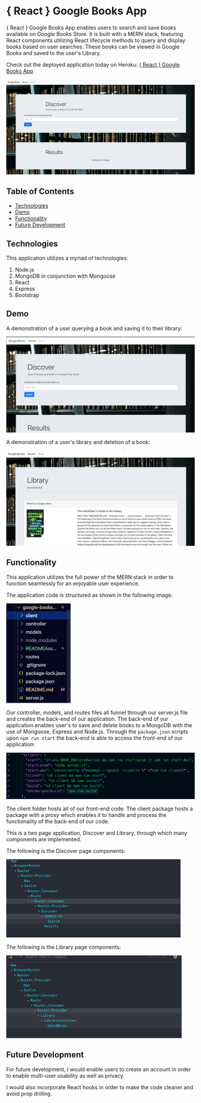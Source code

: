 # { React } Google Books App

{ React } Google Books App enables users to search and save books available on Google Books Store. It is built with a MERN stack, featuring React components utilizing React lifecycle methods to query and display books based on user searches. These books can be viewed in Google Books and saved to the user's Library.

Check out the deployed application today on Heroku: [{ React } Google Books App](https://googlebookslibrary.herokuapp.com/discover)

![React Google Books App](./READMEAssets/GoogleBooksApp.png)

## Table of Contents

- [Technologies](#Technologies)
- [Demo](#Demo)
- [Functionality](#Functionality)
- [Future Development](#Future-Development)

## Technologies

This application utilizes a myriad of technologies:

1. Node.js
2. MongoDB in conjunction with Mongoose
3. React
4. Express
5. Bootstrap

## Demo

A demonstration of a user querying a book and saving it to their library:

![Discover](./READMEAssets/discover.gif)

A demonstration of a user's library and deletion of a book:

![Library](./READMEAssets/library.gif)

## Functionality

This application utilizes the full power of the MERN stack in order to function seamlessly for an enjoyable user experience.

The application code is structured as shown in the following image:

![Architecture](./READMEAssets/architecture.png)

Our controller, models, and routes files all funnel through our server.js file and creates the back-end of our application. The back-end of our application enables user's to save and delete books to a MongoDB with the use of Mongoose, Express and Node.js. Through the `package.json` scripts upon `npm run start` the back-end is able to access the front-end of our application:

![Back-end Scripts](./READMEAssets/backendscript.png)

The client folder hosts all of our front-end code. The client package hosts a package with a proxy which enables it to handle and process the functionality of the back-end of our code.

This is a two page application, Discover and Library, through which many components are implemented.

The following is the Discover page components:

![Discover](./READMEAssets/discoverComponents.png)

The following is the Library page components:

![Library](./READMEAssets/libraryComponents.png)

## Future Development

For future development, I would enable users to create an account in order to enable multi-user usability as well as privacy.

I would also incorporate React hooks in order to make the code cleaner and avoid prop drilling.
